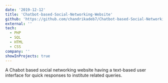 ```yaml
---
date: '2019-12-12'
title: 'Chatbot-based-Social-Networking-Website'
github: 'https://github.com/chandrikadeb7/Chatbot-based-Social-Networking-Website'
external: ''
tech:
  - PHP
  - SQL
  - HTML
  - CSS
company: ''
showInProjects: true
---
```


A Chabot based social networking website having a text-based user interface for quick responses to institute related queries.
